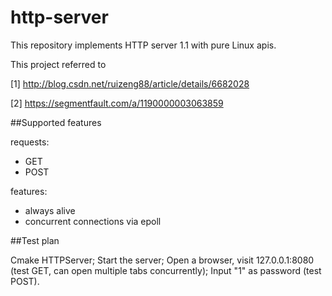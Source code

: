 # http-server
This repository implements HTTP server 1.1 with pure Linux apis.

This project referred to 

[1] http://blog.csdn.net/ruizeng88/article/details/6682028

[2] https://segmentfault.com/a/1190000003063859

##Supported features

requests:
- GET
- POST

features:
- always alive
- concurrent connections via epoll

##Test plan

Cmake HTTPServer;
Start the server;
Open a browser, visit 127.0.0.1:8080 (test GET, can open multiple tabs concurrently);
Input "1" as password (test POST).




